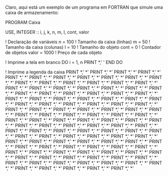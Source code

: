 Claro, aqui está um exemplo de um programa em FORTRAN que simule uma caixa de armazenamento:

PROGRAM Caixa

USE, INTEGER :: i, j, k, n, m, l, cont, valor

! Declaração de variáveis
n = 100 ! Tamanho da caixa (linhas)
m = 50 ! Tamanho da caixa (colunas)
l = 10 ! Tamanho do objeto
cont = 0 ! Contador de objetos
valor = 1000 ! Preço de cada objeto

! Imprime a tela em branco
DO i = 1, n
   PRINT *,' '
END DO

! Imprime a legenda da caixa
PRINT *,' *'
PRINT *,' *'
PRINT *,' *'
PRINT *,' *'
PRINT *,' *'
PRINT *,' *'
PRINT *,' *'
PRINT *,' *'
PRINT *,' *'
PRINT *,' *'
PRINT *,' *'
PRINT *,' *'
PRINT *,' *'
PRINT *,' *'
PRINT *,' *'
PRINT *,' *'
PRINT *,' *'
PRINT *,' *'
PRINT *,' *'
PRINT *,' *'
PRINT *,' *'
PRINT *,' *'
PRINT *,' *'
PRINT *,' *'
PRINT *,' *'
PRINT *,' *'
PRINT *,' *'
PRINT *,' *'
PRINT *,' *'
PRINT *,' *'
PRINT *,' *'
PRINT *,' *'
PRINT *,' *'
PRINT *,' *'
PRINT *,' *'
PRINT *,' *'
PRINT *,' *'
PRINT *,' *'
PRINT *,' *'
PRINT *,' *'
PRINT *,' *'
PRINT *,' *'
PRINT *,' *'
PRINT *,' *'
PRINT *,' *'
PRINT *,' *'
PRINT *,' *'
PRINT *,' *'
PRINT *,' *'
PRINT *,' *'
PRINT *,' *'
PRINT *,' *'
PRINT *,' *'
PRINT *,' *'
PRINT *,' *'
PRINT *,' *'
PRINT *,' *'
PRINT *,' *'
PRINT *,' *'
PRINT *,' *'
PRINT *,' *'
PRINT *,' *'
PRINT *,' *'
PRINT *,' *'
PRINT *,' *'
PRINT *,' *'
PRINT *,' *'
PRINT *,' *'
PRINT *,' *'
PRINT *,' *'
PRINT *,' *'
PRINT *,' *'
PRINT *,' *'
PRINT *,' *'
PRINT *,' *'
PRINT *,' *'
PRINT *,' *'
PRINT *,' *'
PRINT *,' *'
PRINT *,' *'
PRINT *,' *'
PRINT *,' *'
PRINT *,' *'
PRINT *,' *'
PRINT *,' *'
PRINT *,' *'
PRINT *,' *'
PRINT *,' *'
PRINT *,' *'
PRINT *,' *'
PRINT *,' *'
PRINT *,' *'
PRINT *,' *'
PRINT *,' *'
PRINT *,' *'
PRINT *,' *'
PRINT *,' *'
PRINT *,' *'
PRINT *,' *'
PRINT *,' *'
PRINT *,' *'
PRINT *,' *'
PRINT *,' *'
PRINT *,' *'
PRINT *,' *'
PRINT *,' *'
PRINT *,' *'
PRINT *,' *'
PRINT *,' *'
PRINT *,' *'
PRINT *,' *'
PRINT *,' *'
PRINT *,' *'
PRINT *,' *'
PRINT *,' *'
PRINT *,' *'
PRINT *,' *'
PRINT *,' *'
PRINT *,' *'
PRINT *,' *'
